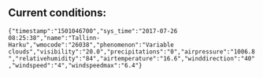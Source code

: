 ## Current conditions: 
 ``` {"timestamp":"1501046700","sys_time":"2017-07-26 08:25:38","name":"Tallinn-Harku","wmocode":"26038","phenomenon":"Variable clouds","visibility":"20.0","precipitations":"0","airpressure":"1006.8","relativehumidity":"84","airtemperature":"16.6","winddirection":"40","windspeed":"4","windspeedmax":"6.4"} ```

